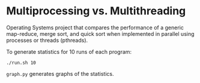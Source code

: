 # Multiprocessing vs. Multithreading

Operating Systems project that compares the performance of a generic map-reduce, merge sort, and quick sort when implemented in parallel using processes or threads (pthreads).

To generate statistics for 10 runs of each program:

```shell
./run.sh 10
```

`graph.py` generates graphs of the statistics.
